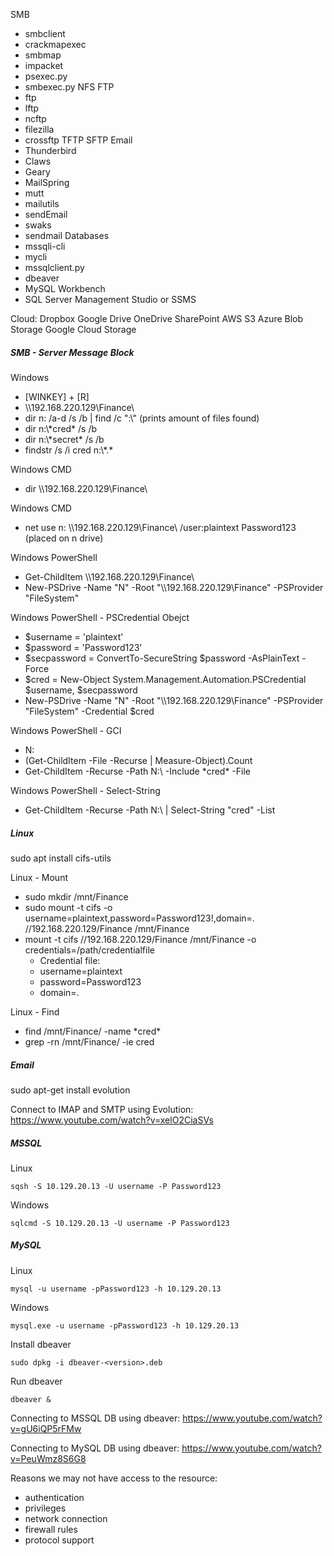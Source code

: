 
SMB
- smbclient
- crackmapexec
- smbmap
- impacket
- psexec.py
- smbexec.py
NFS
FTP
- ftp
- lftp
- ncftp
- filezilla
- crossftp
TFTP
SFTP
Email
- Thunderbird
- Claws
- Geary
- MailSpring
- mutt
- mailutils
- sendEmail
- swaks
- sendmail
Databases
- mssqli-cli
- mycli
- mssqlclient.py
- dbeaver
- MySQL Workbench
- SQL Server Management Studio or SSMS

Cloud:
Dropbox
Google Drive
OneDrive
SharePoint
AWS S3
Azure Blob Storage
Google Cloud Storage


##### SMB - Server Message Block

Windows
- [WINKEY] + [R]
- \\\192.168.220.129\Finance\
- dir n: /a-d /s /b | find /c ":\\"
(prints amount of files found)
- dir n:\\\*cred* /s /b
- dir n:\\\*secret* /s /b
- findstr /s /i cred n:\\\*.*

Windows CMD
- dir \\\192.168.220.129\Finance\

Windows CMD
- net use n: \\\192.168.220.129\Finance\ /user:plaintext Password123
(placed on n drive)

Windows PowerShell
- Get-ChildItem \\\192.168.220.129\Finance\
- New-PSDrive -Name "N" -Root "\\\192.168.220.129\Finance" -PSProvider "FileSystem"

Windows PowerShell - PSCredential Obejct
- $username = 'plaintext'
- $password = 'Password123'
- $secpassword = ConvertTo-SecureString $password -AsPlainText -Force
- $cred = New-Object System.Management.Automation.PSCredential $username, $secpassword
- New-PSDrive -Name "N" -Root "\\\192.168.220.129\Finance" -PSProvider "FileSystem" -Credential $cred

Windows PowerShell - GCI
- N:
- (Get-ChildItem -File -Recurse | Measure-Object).Count
- Get-ChildItem -Recurse -Path N:\\ -Include \*cred* -File

Windows PowerShell - Select-String
- Get-ChildItem -Recurse -Path N:\\ | Select-String "cred" -List


##### Linux

sudo apt install cifs-utils

Linux - Mount
- sudo mkdir /mnt/Finance
- sudo mount -t cifs -o username=plaintext,password=Password123!,domain=. //192.168.220.129/Finance /mnt/Finance
- mount -t cifs //192.168.220.129/Finance /mnt/Finance -o credentials=/path/credentialfile
	- Credential file:
	- username=plaintext
	- password=Password123
	- domain=.

Linux - Find
- find /mnt/Finance/ -name \*cred*
- grep -rn /mnt/Finance/ -ie cred


##### Email

sudo apt-get install evolution

Connect to IMAP and SMTP using Evolution:
https://www.youtube.com/watch?v=xelO2CiaSVs


##### MSSQL

Linux
```shell-session
sqsh -S 10.129.20.13 -U username -P Password123
```

Windows
```cmd-session
sqlcmd -S 10.129.20.13 -U username -P Password123
```


##### MySQL

Linux
```shell-session
mysql -u username -pPassword123 -h 10.129.20.13
```

Windows
```cmd-session
mysql.exe -u username -pPassword123 -h 10.129.20.13
```


Install dbeaver
```shell-session
sudo dpkg -i dbeaver-<version>.deb
```

Run dbeaver
```shell-session
dbeaver &
```

Connecting to MSSQL DB using dbeaver:
https://www.youtube.com/watch?v=gU6iQP5rFMw

Connecting to MySQL DB using dbeaver:
https://www.youtube.com/watch?v=PeuWmz8S6G8


Reasons we may not have access to the resource:
- authentication
- privileges
- network connection
- firewall rules
- protocol support
